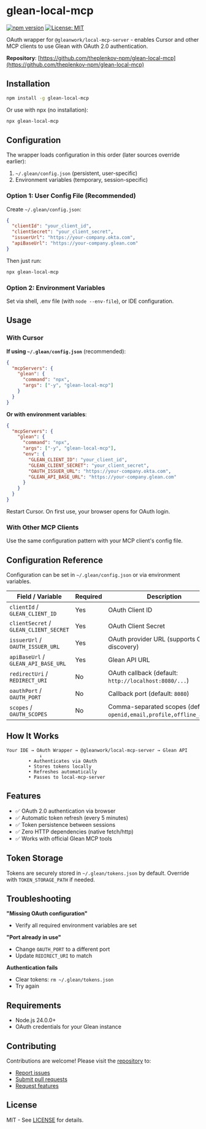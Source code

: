 # glean-local-mcp

[![npm version](https://badge.fury.io/js/glean-local-mcp.svg)](https://www.npmjs.com/package/glean-local-mcp)
[![License: MIT](https://img.shields.io/badge/License-MIT-yellow.svg)](https://opensource.org/licenses/MIT)

OAuth wrapper for `@gleanwork/local-mcp-server` - enables Cursor and other MCP clients to use Glean with OAuth 2.0 authentication.

**Repository**: [https://github.com/theplenkov-npm/glean-local-mcp](https://github.com/theplenkov-npm/glean-local-mcp)

## Installation

```bash
npm install -g glean-local-mcp
```

Or use with npx (no installation):
```bash
npx glean-local-mcp
```

## Configuration

The wrapper loads configuration in this order (later sources override earlier):
1. `~/.glean/config.json` (persistent, user-specific)
2. Environment variables (temporary, session-specific)

### Option 1: User Config File (Recommended)

Create `~/.glean/config.json`:
```json
{
  "clientId": "your_client_id",
  "clientSecret": "your_client_secret",
  "issuerUrl": "https://your-company.okta.com",
  "apiBaseUrl": "https://your-company.glean.com"
}
```

Then just run:
```bash
npx glean-local-mcp
```

### Option 2: Environment Variables

Set via shell, .env file (with `node --env-file`), or IDE configuration.

## Usage

### With Cursor

**If using `~/.glean/config.json`** (recommended):

```json
{
  "mcpServers": {
    "glean": {
      "command": "npx",
      "args": ["-y", "glean-local-mcp"]
    }
  }
}
```

**Or with environment variables**:

```json
{
  "mcpServers": {
    "glean": {
      "command": "npx",
      "args": ["-y", "glean-local-mcp"],
      "env": {
        "GLEAN_CLIENT_ID": "your_client_id",
        "GLEAN_CLIENT_SECRET": "your_client_secret",
        "OAUTH_ISSUER_URL": "https://your-company.okta.com",
        "GLEAN_API_BASE_URL": "https://your-company.glean.com"
      }
    }
  }
}
```

Restart Cursor. On first use, your browser opens for OAuth login.

### With Other MCP Clients

Use the same configuration pattern with your MCP client's config file.

## Configuration Reference

Configuration can be set in `~/.glean/config.json` or via environment variables.

| Field / Variable | Required | Description |
|------------------|----------|-------------|
| `clientId` / `GLEAN_CLIENT_ID` | Yes | OAuth Client ID |
| `clientSecret` / `GLEAN_CLIENT_SECRET` | Yes | OAuth Client Secret |
| `issuerUrl` / `OAUTH_ISSUER_URL` | Yes | OAuth provider URL (supports OIDC discovery) |
| `apiBaseUrl` / `GLEAN_API_BASE_URL` | Yes | Glean API URL |
| `redirectUri` / `REDIRECT_URI` | No | OAuth callback (default: `http://localhost:8080/...`) |
| `oauthPort` / `OAUTH_PORT` | No | Callback port (default: `8080`) |
| `scopes` / `OAUTH_SCOPES` | No | Comma-separated scopes (default: `openid,email,profile,offline_access`) |

## How It Works

```
Your IDE → OAuth Wrapper → @gleanwork/local-mcp-server → Glean API
            ↓
        • Authenticates via OAuth
        • Stores tokens locally
        • Refreshes automatically
        • Passes to local-mcp-server
```

## Features

- ✅ OAuth 2.0 authentication via browser
- ✅ Automatic token refresh (every 5 minutes)
- ✅ Token persistence between sessions
- ✅ Zero HTTP dependencies (native fetch/http)
- ✅ Works with official Glean MCP tools

## Token Storage

Tokens are securely stored in `~/.glean/tokens.json` by default. Override with `TOKEN_STORAGE_PATH` if needed.

## Troubleshooting

**"Missing OAuth configuration"**
- Verify all required environment variables are set

**"Port already in use"**
- Change `OAUTH_PORT` to a different port
- Update `REDIRECT_URI` to match

**Authentication fails**
- Clear tokens: `rm ~/.glean/tokens.json`
- Try again

## Requirements

- Node.js 24.0.0+
- OAuth credentials for your Glean instance

## Contributing

Contributions are welcome! Please visit the [repository](https://github.com/theplenkov-npm/glean-local-mcp) to:
- [Report issues](https://github.com/theplenkov-npm/glean-local-mcp/issues)
- [Submit pull requests](https://github.com/theplenkov-npm/glean-local-mcp/pulls)
- [Request features](https://github.com/theplenkov-npm/glean-local-mcp/issues)

## License

MIT - See [LICENSE](https://github.com/theplenkov-npm/glean-local-mcp/blob/main/LICENSE) for details.

